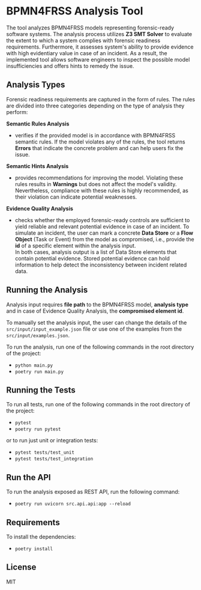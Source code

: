 # BPMN4FRSS Analysis Tool

The tool analyzes BPMN4FRSS models representing forensic-ready software systems. The analysis process utilizes **Z3 SMT Solver** to evaluate the extent to which a system complies with forensic readiness requirements. Furthermore, it assesses system's ability to provide evidence with high evidentiary value in case of an incident. As a result, the implemented tool allows software engineers to inspect the possible model insufficiencies and offers hints to remedy the issue.

## Analysis Types
Forensic readiness requirements are captured in the form of rules.
The rules are divided into three categories depending on the type of analysis they perform:

**Semantic Rules Analysis** 
  * verifies if the provided model is in accordance with BPMN4FRSS semantic rules. If the model violates any of the rules, the tool returns **Errors** that indicate the concrete problem and can help users fix the issue.

**Semantic Hints Analysis** 
  * provides recommendations for improving the model. Violating these rules results in **Warnings** but does not affect the model's validity. Nevertheless, compliance with these rules is highly recommended, as their violation can indicate potential weaknesses.

**Evidence Quality Analysis**
  * checks whether the employed forensic-ready controls are sufficient to yield reliable and relevant potential evidence in case of an incident. 
  To simulate an incident, the user can mark a concrete **Data Store** or a **Flow Object** (Task or Event) from the model as compromised, i.e., provide the **id** of a specific element within the analysis input. \
  In both cases, analysis output is a list of Data Store elements that contain potential evidence. Stored potential evidence can hold information to help detect the inconsistency between incident related data.


## Running the Analysis
Analysis input requires **file path** to the BPMN4FRSS model, **analysis type** and in case of Evidence Quality Analysis, the **compromised element id**.

To manually set the analysis input, the user can change the details of the `src/input/input_example.json` file or 
use one of the examples from the `src/input/examples.json`. 

To run the analysis, run one of the following commands in the root directory of the project:
  - `python main.py`
  - `poetry run main.py `

## Running the Tests
To run all tests, run one of the following commands in the root directory of the project:
  - `pytest`
  - `poetry run pytest`

or to run just unit or integration tests:
  - `pytest tests/test_unit`
  - `pytest tests/test_integration`

## Run the API
To run the analysis exposed as REST API, run the following command:
 - `poetry run uvicorn src.api.api:app --reload`

## Requirements

To install the dependencies:
- `poetry install`

## License
MIT
